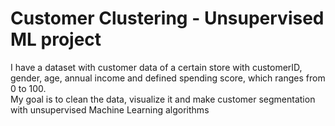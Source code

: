 # Customer Clustering - Unsupervised ML project

I have a dataset with customer data of a certain store with customerID, gender, age, annual income and defined spending score, which ranges from 0 to 100. <br> 
My goal is to clean the data, visualize it and make customer segmentation with unsupervised Machine Learning algorithms
